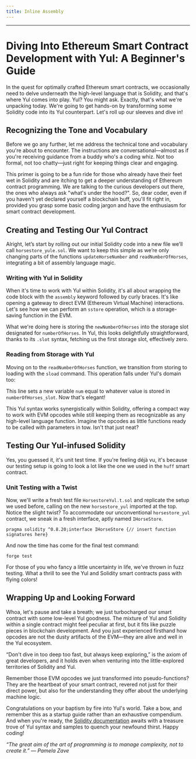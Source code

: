 ```yaml
---
title: Inline Assembly
---
```


---

# Diving Into Ethereum Smart Contract Development with Yul: A Beginner's Guide

In the quest for optimally crafted Ethereum smart contracts, we occasionally need to delve underneath the high-level language that is Solidity, and that's where Yul comes into play. Yul? You might ask. Exactly, that's what we're unpacking today. We're going to get hands-on by transforming some Solidity code into its Yul counterpart. Let's roll up our sleeves and dive in!

## Recognizing the Tone and Vocabulary

Before we go any further, let me address the technical tone and vocabulary you're about to encounter. The instructions are conversational—almost as if you're receiving guidance from a buddy who's a coding whiz. Not too formal, not too chatty—just right for keeping things clear and engaging.

This primer is going to be a fun ride for those who already have their feet wet in Solidity and are itching to get a deeper understanding of Ethereum contract programming. We are talking to the curious developers out there, the ones who always ask "what's under the hood?". So, dear coder, even if you haven't yet declared yourself a blockchain buff, you'll fit right in, provided you grasp some basic coding jargon and have the enthusiasm for smart contract development.

## Creating and Testing Our Yul Contract

Alright, let’s start by rolling out our initial Solidity code into a new file we’ll call `horsestore_yule.sol`. We want to keep this simple as we’re only changing parts of the functions `updateHorseNumber` and `readNumberOfHorses`, integrating a bit of assembly language magic.

### Writing with Yul in Solidity

When it's time to work with Yul within Solidity, it's all about wrapping the code block with the `assembly` keyword followed by curly braces. It's like opening a gateway to direct EVM (Ethereum Virtual Machine) interactions. Let's see how we can perform an `sstore` operation, which is a storage-saving function in the EVM.

What we're doing here is storing the `newNumberOfHorses` into the storage slot designated for `numberOfHorses`. In Yul, this looks delightfully straightforward, thanks to its `.slot` syntax, fetching us the first storage slot, effectively zero.

### Reading from Storage with Yul

Moving on to the `readNumberOfHorses` function, we transition from storing to loading with the `sload` command. This operation falls under Yul's domain too:

This line sets a new variable `num` equal to whatever value is stored in `numberOfHorses_slot`. Now that's elegant!

This Yul syntax works synergistically within Solidity, offering a compact way to work with EVM opcodes while still keeping them as recognizable as any high-level language function. Imagine the opcodes as little functions ready to be called with parameters in tow. Isn't that just neat?

## Testing Our Yul-infused Solidity

Yes, you guessed it, it's unit test time. If you're feeling déjà vu, it's because our testing setup is going to look a lot like the one we used in the `huff` smart contract.

### Unit Testing with a Twist

Now, we'll write a fresh test file `HorsestoreYul.t.sol` and replicate the setup we used before, calling on the new `horsestore_yul` imported at the top. Notice the slight twist? To accommodate our unconventional `horsestore_yul` contract, we sneak in a fresh interface, aptly named `IHorseStore`.

```solidity
pragma solidity ^0.8.20;interface IHorseStore {// insert function signatures here}
```

And now the time has come for the final test command:

```shell
forge test
```

For those of you who fancy a little uncertainty in life, we've thrown in fuzz testing. What a thrill to see the Yul and Solidity smart contracts pass with flying colors!

## Wrapping Up and Looking Forward

Whoa, let's pause and take a breath; we just turbocharged our smart contract with some low-level Yul goodness. The mixture of Yul and Solidity within a single contract might feel peculiar at first, but it fits like puzzle pieces in blockchain development. And you just experienced firsthand how opcodes are not the dusty artifacts of the EVM—they are alive and well in the Yul ecosystem.

“Don't dive in too deep too fast, but always keep exploring,” is the axiom of great developers, and it holds even when venturing into the little-explored territories of Solidity and Yul.

Remember those EVM opcodes we just transformed into pseudo-functions? They are the heartbeat of your smart contract, revered not just for their direct power, but also for the understanding they offer about the underlying machine logic.

Congratulations on your baptism by fire into Yul's world. Take a bow, and remember this as a startup guide rather than an exhaustive compendium. And when you're ready, the [Solidity documentation](https://solidity.readthedocs.io) awaits with a treasure trove of Yul syntax and samples to quench your newfound thirst. Happy coding!

_“The great aim of the art of programming is to manage complexity, not to create it.” — Pamela Zave_

